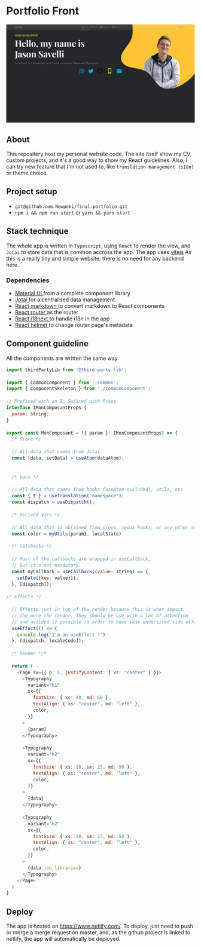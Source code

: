 # **Portfolio Front**

![the-home-screen](./public/documentation/home.png)

## **About**

This repositery host my personal website code. The site itself show my CV, custom projects, and it's a good way to show my React guidelines. Also, I can try new feature that I'm not used to, like `translation management (i18n)` or theme choice.

## **Project setup**

- `git@github.com:Newpoki/final-portfolio.git`
- `npm i && npm run start` or `yarn && yarn start`

## **Stack technique**

The whole app is written in `Typescript`, using `React` to render the view, and `Jotai` to store data that is common accross the app.
The app uses [vitejs](https://vitejs.dev/)
As this is a really tiny and simple website, there is no need for any backend here.

### **Dependencies**

- <a href="https://material-ui.com/">Material UI </a>from a complete component library
- <a href="https://jotai.org/docs/introduction">Jotai </a>for a centralised data management
- <a href="https://github.com/rexxars/react-markdown">React markdown </a>to convert markdown to React components
- <a href="https://reacttraining.com/react-router/web/guides/quick-start">React router </a> as the router
- <a href="https://react.i18next.com/t">React i18next </a>to handle i18n in the app
- <a href="https://github.com/nfl/react-helmet">React helmet </a>to change router page's metadata

## **Component guideline**

All the components are written the same way.

```javascript
import thirdPartyLib from '@third-party-lib';

import { CommonComponent } from '~common';
import { ComponentSkeleton } from './commonComponent';

// Prefixed with an I, Sufixed with Props
interface IMonComposantProps {
  param: string;
}

export const MonComposant = ({ param }: IMonComposantProps) => {
  /* Store */

  // All data that comes from Jotai
  const [data, setData] = useAtom(dataAtom);


  /* Vars */

  // All data that comes from hooks (useAtom excluded), utils, etc
  const { t } = useTranslation("namespace");
  const dispatch = useDispatch();

  /* Derived Vars */

  // All data that is obtained from props, redux hooks, or any other sources
  const color = myUtils(param1, localState)

  /* Callbacks */

  // Most of the callbacks are wrapped in useCallback,
  // But it's not mandatory.
  const myCallback = useCallback((value: string) => {
    setData({key: value}));
  }, [dispatch]);

/* Effects */

  // Effects just in top of the render because this is what impact
  // the more the render. They should be use with a lot of attention
  // and avoided if possible in order to have less undersired side effects
  useEffect(() => {
    console.log("I'm an useEffect !")
  }, [dispatch, localeCode]);

  /* Render */*

  return (
    <Page sx={{ p: 5, justifyContent: { xs: "center" } }}>
      <Typography
        variant="h1"
        sx={{
          fontSize: { xs: 40, md: 60 },
          textAlign: { xs: "center", md: "left" },
          color,
        }}
      >
        {param}
      </Typography>

      <Typography
        variant="h2"
        sx={{
          fontSize: { xs: 20, sm: 25, md: 50 },
          textAlign: { xs: "center", md: "left" },
          color,
        }}
      >
        {data}
      </Typography>

      <Typography
        variant="h2"
        sx={{
          fontSize: { xs: 20, sm: 25, md: 50 },
          textAlign: { xs: "center", md: "left" },
          color,
        }}
      >
        {data.job_libraries}
      </Typography>
    </Page>
  )
}
```

## Deploy

The app is hosted on <a href="https://www.netlify.com/">https://www.netlify.com/</a>. To deploy, just need to push or merge a merge request on master, and, as the github project is linked to netlify, the app will automatically be deployed.
